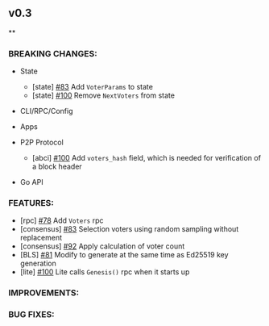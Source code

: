 ## v0.3

\*\*

### BREAKING CHANGES:

- State
  - [state] [\#83](https://github.com/line/tendermint/pull/92) Add `VoterParams` to state
  - [state] [\#100](https://github.com/line/tendermint/pull/100) Remove `NextVoters` from state

- CLI/RPC/Config

- Apps

- P2P Protocol
  - [abci] [\#100](https://github.com/line/tendermint/pull/100) Add `voters_hash` field, which is needed for verification of a block header
   
- Go API

### FEATURES:
- [rpc] [\#78](https://github.com/line/tendermint/pull/78) Add `Voters` rpc
- [consensus] [\#83](https://github.com/line/tendermint/pull/83) Selection voters using random sampling without replacement
- [consensus] [\#92](https://github.com/line/tendermint/pull/92) Apply calculation of voter count
- [BLS] [\#81](https://github.com/line/tendermint/issues/81) Modify to generate at the same time as Ed25519 key generation
- [lite] [\#100](https://github.com/line/tendermint/pull/100) Lite calls `Genesis()` rpc when it starts up

### IMPROVEMENTS:

### BUG FIXES:
